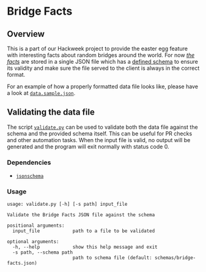 # Bridge Facts

## Overview

This is a part of our Hackweek project to provide the easter egg feature with interesting facts about random bridges around the world. For now [_the facts_](data.json) are stored in a single JSON file which has a [defined schema](schemas/bridge-facts.json) to ensure its validity and make sure the file served to the client is always in the correct format.

For an example of how a properly formatted data file looks like, please have a look at [`data.sample.json`](data.sample.json).

## Validating the data file

The script [`validate.py`](validate.py) can be used to validate both the data file against the schema and the provided schema itself. This can be useful for PR checks and other automation tasks. When the input file is valid, no output will be generated and the program will exit normally with status code 0.

### Dependencies

* [`jsonschema`](https://github.com/python-jsonschema/jsonschema)

### Usage

```
usage: validate.py [-h] [-s path] input_file

Validate the Bridge Facts JSON file against the schema

positional arguments:
  input_file            path to a file to be validated

optional arguments:
  -h, --help            show this help message and exit
  -s path, --schema path
                        path to schema file (default: schemas/bridge-facts.json)
```
